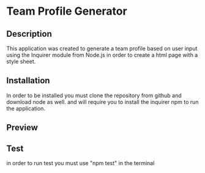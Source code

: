 # Team Profile Generator

## Description
This application was created to generate a team profile based on user input using the Inquirer module from Node.js in order to create a html page with a style sheet. 

## Installation

In order to be installed you must clone the repository from github and download node as well. and will require you to install the inquirer npm to run the application.

## Preview

## Test
in order to run test you must use "npm test" in the terminal

